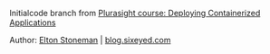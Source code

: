 
Initialcode branch from [Plurasight course: Deploying Containerized Applications](https://app.pluralsight.com/library/courses/deploying-containerized-applications/table-of-contents) 

Author: [Elton Stoneman](https://twitter.com/eltonstoneman) | [blog.sixeyed.com](https://blog.sixeyed.com/)  

